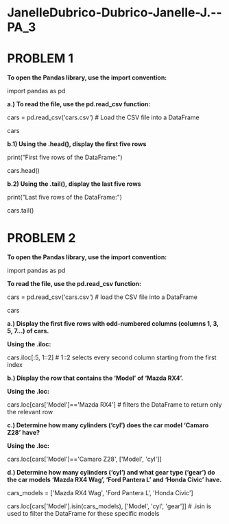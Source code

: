 # JanelleDubrico-Dubrico-Janelle-J.--PA_3

# PROBLEM 1

  **To open the Pandas library, use the import convention:**
  
  import pandas as pd

  **a.) To read the file, use the pd.read_csv function:**
  
  cars = pd.read_csv('cars.csv') # Load the CSV file into a DataFrame
  
  cars

 **b.1) Using the .head(), display the first five rows**
 
 print("First five rows of the DataFrame:")
 
 cars.head()

 **b.2) Using the .tail(), display the last five rows**
 
 print("Last five rows of the DataFrame:")
 
 cars.tail()


# PROBLEM 2

  **To open the Pandas library, use the import convention:**
  
  import pandas as pd

  **To read the file, use the pd.read_csv function:**
  
  cars = pd.read_csv('cars.csv') # load the CSV file into a DataFrame
  
  cars

  **a.) Display the first five rows with odd-numbered columns (columns 1, 3, 5, 7...) of cars.**
  
  **Using the .iloc:** 
  
  cars.iloc[:5, 1::2] # 1::2 selects every second column starting from the first index

  **b.) Display the row that contains the ‘Model’ of ‘Mazda RX4’.**
  
  **Using the .loc:**
  
  cars.loc[cars['Model']=='Mazda RX4'] # filters the DataFrame to return only the relevant row

  **c.) Determine how many cylinders (‘cyl’) does the car model ‘Camaro Z28’ have?**
  
  **Using the .loc:**
  
  cars.loc[cars['Model']=='Camaro Z28', ['Model', 'cyl']]

  **d.) Determine how many cylinders (‘cyl’) and what gear type (‘gear’) do the car models ‘Mazda RX4 Wag’, ‘Ford Pantera L’ and ‘Honda Civic’ have.**
  
  cars_models = ['Mazda RX4 Wag',
                'Ford Pantera L',
                'Honda Civic']
  
  cars.loc[cars['Model'].isin(cars_models), ['Model', 'cyl', 'gear']] # .isin is used to filter the DataFrame for these specific models
